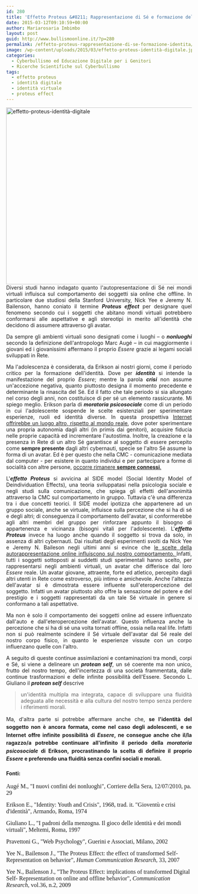 ```yaml
---
id: 280
title: 'Effetto Proteus &#8211; Rappresentazione di Sé e formazione dell&#8217;identità'
date: 2015-03-12T09:10:59+00:00
author: Mariarosaria Imbimbo
layout: post
guid: http://www.bullismoonline.it/?p=280
permalink: /effetto-proteus-rappresentazione-di-se-formazione-identita/
image: /wp-content/uploads/2015/03/effetto-proteus-identità-digitale.jpg
categories:
  - Cyberbullismo ed Educazione Digitale per i Genitori
  - Ricerche Scientifiche sul Cyberbullismo
tags:
  - effetto proteus
  - identità digitale
  - identità virtuale
  - proteus effect
---
```

<p style="text-align: justify;"><a href="http://www.bullismoonline.it/wp-content/uploads/2015/03/effetto-proteus-identità-digitale.jpg"><img class=" size-full wp-image-288 aligncenter" src="http://www.bullismoonline.it/wp-content/uploads/2015/03/effetto-proteus-identità-digitale.jpg" alt="effetto-proteus-identità-digitale" width="640" height="480" /></a>Diversi studi hanno indagato quanto l'autopresentazione di Sé nei mondi virtuali influisca sul comportamento dei soggetti sia online che offline.
In particolare due studiosi della Stanford University, Nick Yee e Jeremy N. Bailenson, hanno coniato il termine <strong><i>Proteus effect</i></strong> per designare quel fenomeno secondo cui i soggetti che abitano mondi virtuali potrebbero conformarsi alle aspettative e agli stereotipi in merito all'identità che decidono di assumere attraverso gli avatar.<!--more--></p>
<p style="text-align: justify;">Da sempre gli ambienti virtuali sono designati come i luoghi – o <strong><i>nonluoghi</i></strong> secondo la definizione dell'antropologo Marc Augé – in cui maggiormente i giovani ed i giovanissimi affermano il proprio <i>Essere</i> grazie ai legami sociali sviluppati in Rete.</p>
<p style="text-align: justify;">Ma l'adolescenza è considerata, da Erikson ai nostri giorni, come il periodo critico per la formazione dell'identità.
Dove per <strong><i>identità</i></strong> si intende la manifestazione del proprio <i>Essere</i>; mentre la parola <strong><i>crisi</i></strong> non assume un'accezione negativa, quanto piuttosto designa il momento precedente e determinante la rinascita del Sé.
Ed il fatto che tale periodo si sia allungato nel corso degli anni, non costituisce di per sé un elemento rassicurante.
Mi spiego meglio. Erikson parla di <strong><i>moratoria psicosociale</i></strong> come di un periodo in cui l'adolescente sospende le scelte esistenziali per sperimentare esperienze, ruoli ed identità diverse.
In questa prospettiva <a title="Adolescenti: i Grandi Naviganti del Web [SLIDES]" href="http://www.bullismoonline.it/cyberbullismo-convergenza-di-un-disagio/">Internet offrirebbe un luogo altro, rispetto al mondo reale</a>, dove poter sperimentare una propria autonomia dagli altri (in primis dai genitori), acquisire fiducia nelle proprie capacità ed incrementare l'autostima.
Inoltre, la creazione e la presenza in Rete di un altro Sé garantisce al soggetto di essere percepito come <strong>sempre presente</strong> dagli altri cybernauti, specie se l'altro Sé assume la forma di un avatar. Ed è per questo che nella CMC - comunicazione mediata dal computer - per esistere in quanto individui e per partecipare a forme di socialità con altre persone, <a title="Siamo consapevoli dei rischi derivanti dalla perdita del nostro smartphone?" href="http://www.bullismoonline.it/siamo-consapevoli-dei-rischi-derivanti-da-la-perdita-del-nostro-smartphone/">occorre rimanere <strong>sempre connessi</strong>.</a></p>
<p style="text-align: justify;">L'<strong><em>effetto Proteus</em></strong> si avvicina al SIDE model (Social Identity Model of Deindividuation Effects), una teoria sviluppatasi nella psicologia sociale e negli studi sulla comunicazione, che spiega gli effetti dell'anonimità attraverso la CMC sul comportamento in gruppo.
Tuttavia c'è una differenza tra i due concetti teorici. Il SIDE model ipotizza che appartenere ad un gruppo sociale, anche se virtuale, influisce sulla percezione che si ha di sé e degli altri; di conseguenza il comportamento dell'avatar, si conformerebbe agli altri membri del gruppo per rinforzare appunto il bisogno di appartenenza e vicinanza (bisogni vitali per l'adolescente).
L'<strong><em>effetto Proteus</em></strong> invece ha luogo anche quando il soggetto si trova da solo, in assenza di altri cybernauti.
Dai risultati degli esperimenti svolti da Nick Yee e Jeremy N. Baileson negli ultimi anni si evince che <a title="Adolescenti e Cyberbullismo: convergenza di un Disagio [SLIDES]" href="http://www.bullismoonline.it/cyberbullismo-adolescenti-convergenza-disagio-conferenza/">le scelte della autorappresentazione online influiscono sul nostro comportamento.
</a>Infatti, tutti i soggetti sottoposti ai suddetti studi sperimentali hanno scelto, per rappresentarsi negli ambienti virtuali, un avatar che differisce dal loro <em>Essere</em> reale.
Un avatar giovane, attraente, forte ed atletico, percepito dagli altri utenti in Rete come estroverso, più intimo e amichevole.
Anche l'altezza dell'avatar si è dimostrata essere influente sull'eteropercezione del soggetto.
Infatti un avatar piuttosto alto offre la sensazione del potere e del prestigio e i soggetti rappresentati da un tale Sé virtuale in genere si conformano a tali aspettative.</p>
<p style="text-align: justify;">Ma non è solo il comportamento dei soggetti online ad essere influenzato dall'auto e dall'eteropercezione dell'avatar.
Questo influenza anche la percezione che si ha di sé una volta tornati offline, ossia nella real life. Infatti non si può realmente scindere il Sé virtuale dell'avatar dal Sé reale del nostro corpo fisico, in quanto le esperienze vissute con un corpo influenzano quelle con l'altro.</p>
<p style="text-align: justify;">A seguito di queste continue assimilazioni e contaminazioni tra mondi, corpi e Sé, si viene a delineare un <strong><em>protean self</em></strong>, un sé coerente ma non unico, frutto del nostro tempo, dell'incertezza di una società frammentata, dalle continue trasformazioni e delle infinite possibilità dell'Essere. Secondo L. Giuliano il <strong><em>protean self</em></strong> descrive</p>

<blockquote>
<p style="text-align: justify;">un'identità multipla ma integrata, capace di sviluppare una fluidità adeguata alle necessità e alla cultura del nostro tempo senza perdere i riferimenti morali.</p>
</blockquote>
<p style="text-align: justify;">Ma, d'altra parte si potrebbe affermare anche che, <strong><span style="line-height: 1.53846154;">se l'identità del soggetto non è ancora formata, come nel caso degli adolescenti, e se Internet offre infinite possibilità di <em>Essere</em>, ne consegue anche che il/la ragazzo/a potrebbe continuare all'infinito il periodo della <em>moratoria psicosociale</em> di Erikson, procrastinando la scelta di definire il proprio <em>Essere</em> e preferendo una fluidità senza confini sociali e morali.</span></strong></p>

<h4 style="text-align: justify;"><strong>Fonti:</strong></h4>
<span style="font-family: 'Times New Roman', serif;"><span style="font-size: medium;">Augé M., "I nuovi confini dei nonluoghi", Corriere della Sera, 12/07/2010, pa. 29</span></span>

<span style="font-family: 'Times New Roman', serif;"><span style="font-size: medium;">Erikson E., "Identity: Youth and Crisis", 1968, trad. it. "Gioventù e crisi d'identità", Armando, Roma, 1974</span></span>

<span style="font-family: 'Times New Roman', serif;"><span style="font-size: medium;">Giuliano L., "I padroni della menzogna. Il gioco delle identità e dei mondi virtuali", Meltemi, Roma, 1997</span></span>

<span style="font-family: 'Times New Roman', serif;"><span style="font-size: medium;">Pravettoni G., "Web Psychology", Guerini e Associati, Milano, 2002</span></span>

<span style="font-family: 'Times New Roman', serif;"><span style="font-size: medium;">Yee N., Bailenson J., "The Proteus Effect: the effect of transformed Self-Representation on behavior", </span></span><span style="font-family: 'Times New Roman', serif;"><span style="font-size: medium;"><i>Human Communication Research</i></span></span><span style="font-family: 'Times New Roman', serif;"><span style="font-size: medium;">, 33, 2007</span></span>

<span style="font-family: 'Times New Roman', serif;"><span style="font-size: medium;">Yee N., Bailenson J., "The Proteus Effect: implications of transformed Digital Self- Representation on online and offline behavior", </span></span><span style="font-family: 'Times New Roman', serif;"><span style="font-size: medium;"><i>Communication Research</i></span></span><span style="font-family: 'Times New Roman', serif;"><span style="font-size: medium;">, vol.36, n.2, 2009</span></span>
